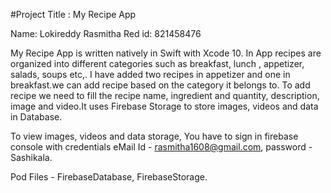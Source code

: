 #Project Title : My Recipe App

Name: Lokireddy Rasmitha
Red id: 821458476


My Recipe App is written natively in Swift with Xcode 10. In App recipes are organized into different categories such as breakfast, lunch , appetizer, salads, soups etc,. I have added two recipes in appetizer and one in breakfast.we can add recipe based on the category it belongs to. To add recipe we need to fill the recipe name, ingredient and quantity, description, image and video.It uses Firebase Storage to store images, videos and data in Database. 

To view images, videos and data storage, You have to sign in firebase console with credentials eMail Id - rasmitha1608@gmail.com, password - Sashikala.

Pod Files  - FirebaseDatabase, FirebaseStorage.

